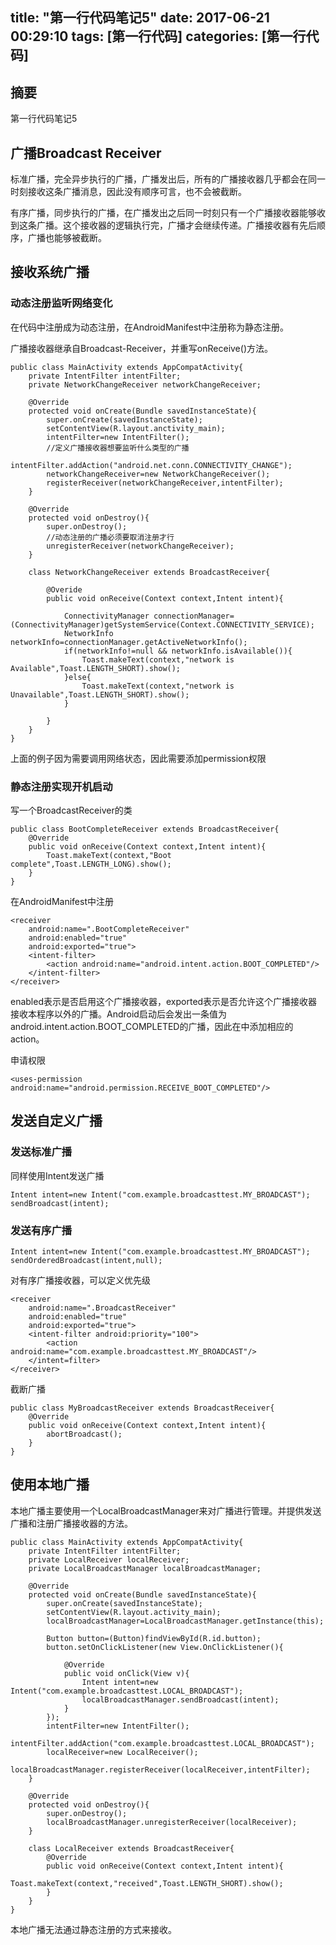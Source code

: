 title: "第一行代码笔记5"
date: 2017-06-21 00:29:10
tags: [第一行代码]
categories: [第一行代码]
---

## 摘要
第一行代码笔记5
<!--more-->

## 广播Broadcast Receiver

标准广播，完全异步执行的广播，广播发出后，所有的广播接收器几乎都会在同一时刻接收这条广播消息，因此没有顺序可言，也不会被截断。

有序广播，同步执行的广播，在广播发出之后同一时刻只有一个广播接收器能够收到这条广播。这个接收器的逻辑执行完，广播才会继续传递。广播接收器有先后顺序，广播也能够被截断。

## 接收系统广播

### 动态注册监听网络变化

在代码中注册成为动态注册，在AndroidManifest中注册称为静态注册。

广播接收器继承自Broadcast-Receiver，并重写onReceive()方法。

	public class MainActivity extends AppCompatActivity{
		private IntentFilter intentFilter;
		private NetworkChangeReceiver networkChangeReceiver;
	
		@Override
		protected void onCreate(Bundle savedInstanceState){
			super.onCreate(savedInstanceState);
			setContentView(R.layout.anctivity_main);
			intentFilter=new IntentFilter();
			//定义广播接收器想要监听什么类型的广播
			intentFilter.addAction("android.net.conn.CONNECTIVITY_CHANGE");
			networkChangeReceiver=new NetworkChangeReceiver();
			registerReceiver(networkChangeReceiver,intentFilter);
		}

		@Override
		protected void onDestroy(){
			super.onDestroy();
			//动态注册的广播必须要取消注册才行
			unregisterReceiver(networkChangeReceiver);
		}

		class NetworkChangeReceiver extends BroadcastReceiver{

			@Overide
			public void onReceive(Context context,Intent intent){

				ConnectivityManager connectionManager=(ConnectivityManager)getSystemService(Context.CONNECTIVITY_SERVICE);
				NetworkInfo networkInfo=connectionManager.getActiveNetworkInfo();
				if(networkInfo!=null && networkInfo.isAvailable()){
					Toast.makeText(context,"network is Available",Toast.LENGTH_SHORT).show();
				}else{
					Toast.makeText(context,"network is Unavailable",Toast.LENGTH_SHORT).show();
				}

			}
		}
	}

上面的例子因为需要调用网络状态，因此需要添加permission权限

### 静态注册实现开机启动

写一个BroadcastReceiver的类

	public class BootCompleteReceiver extends BroadcastReceiver{
		@Override
		public void onReceive(Context context,Intent intent){
			Toast.makeText(context,"Boot complete",Toast.LENGTH_LONG).show();
		}
	}

在AndroidManifest中注册

	<receiver
		android:name=".BootCompleteReceiver"
		android:enabled="true"
		android:exported="true">
		<intent-filter>
			<action android:name="android.intent.action.BOOT_COMPLETED"/>
		</intent-filter>
	</receiver>

enabled表示是否启用这个广播接收器，exported表示是否允许这个广播接收器接收本程序以外的广播。Android启动后会发出一条值为android.intent.action.BOOT_COMPLETED的广播，因此在<intent-filter>中添加相应的action。

申请权限

	<uses-permission android:name="android.permission.RECEIVE_BOOT_COMPLETED"/>

## 发送自定义广播

### 发送标准广播

同样使用Intent发送广播

	Intent intent=new Intent("com.example.broadcasttest.MY_BROADCAST");
	sendBroadcast(intent);

### 发送有序广播

	Intent intent=new Intent("com.example.broadcasttest.MY_BROADCAST");
	sendOrderedBroadcast(intent,null);

对有序广播接收器，可以定义优先级

	<receiver
		android:name=".BroadcastReceiver"
		android:enabled="true"
		android:exported="true">
		<intent-filter android:priority="100">
			<action android:name="com.example.broadcasttest.MY_BROADCAST"/>
		</intent=filter>
	</receiver>

截断广播

	public class MyBroadcastReceiver extends BroadcastReceiver{
		@Override
		public void onReceive(Context context,Intent intent){
			abortBroadcast();
		}
	}

## 使用本地广播

本地广播主要使用一个LocalBroadcastManager来对广播进行管理。并提供发送广播和注册广播接收器的方法。

	public class MainActivity extends AppCompatActivity{
		private IntentFilter intentFilter;
		private LocalReceiver localReceiver;
		private LocalBroadcastManager localBroadcastManager;

		@Override
		protected void onCreate(Bundle savedInstanceState){
			super.onCreate(savedInstanceState);
			setContentView(R.layout.activity_main);
			localBroadcastManager=LocalBroadcastManager.getInstance(this);

			Button button=(Button)findViewById(R.id.button);
			button.setOnClickListener(new View.OnClickListener(){

				@Override
				public void onClick(View v){
					Intent intent=new Intent("com.example.broadcasttest.LOCAL_BROADCAST");
					localBroadcastManager.sendBroadcast(intent);
				}
			});
			intentFilter=new IntentFilter();
			intentFilter.addAction("com.example.broadcasttest.LOCAL_BROADCAST");
			localReceiver=new LocalReceiver();
			localBroadcastManager.registerReceiver(localReceiver,intentFilter);
		}

		@Override
		protected void onDestroy(){
			super.onDestroy();
			localBroadcastManager.unregisterReceiver(localReceiver);
		}

		class LocalReceiver extends BroadcastReceiver{
			@Override
			public void onReceive(Context context,Intent intent){
				Toast.makeText(context,"received",Toast.LENGTH_SHORT).show();
			}
		}
	}

本地广播无法通过静态注册的方式来接收。